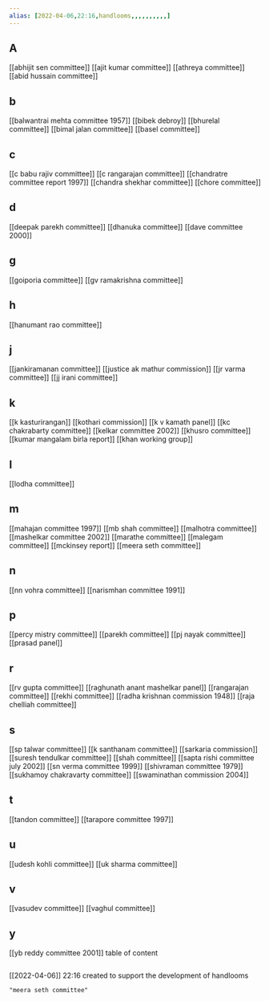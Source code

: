 ```yaml
---
alias: [2022-04-06,22:16,handlooms,,,,,,,,,,]
---
```

## A
[[abhijit sen committee]] [[ajit kumar committee]] [[athreya committee]] [[abid hussain committee]]
## b
[[balwantrai mehta committee 1957]] [[bibek debroy]] [[bhurelal committee]] [[bimal jalan committee]] [[basel committee]]
## c
[[c babu rajiv committee]] [[c rangarajan committee]] [[chandratre committee report 1997]] [[chandra shekhar committee]] [[chore committee]]
## d
[[deepak parekh committee]] [[dhanuka committee]] [[dave committee 2000]]
## g
[[goiporia committee]] [[gv ramakrishna committee]]
## h
[[hanumant rao committee]]
## j
[[jankiramanan committee]] [[justice ak mathur commission]] [[jr varma committee]] [[jj irani committee]]
## k
[[k kasturirangan]] [[kothari commission]] [[k v kamath panel]] [[kc chakrabarty committee]] [[kelkar committee 2002]] [[khusro committee]] [[kumar mangalam birla report]] [[khan working group]]
## l
[[lodha committee]]
## m
[[mahajan committee 1997]] [[mb shah committee]] [[malhotra committee]] [[mashelkar committee 2002]] [[marathe committee]] [[malegam committee]] [[mckinsey report]] [[meera seth committee]]
## n
[[nn vohra committee]] [[narismhan committee 1991]]
## p
[[percy mistry committee]] [[parekh committee]] [[pj nayak committee]] [[prasad panel]]
## r
[[rv gupta committee]] [[raghunath anant mashelkar panel]] [[rangarajan committee]] [[rekhi committee]] [[radha krishnan commission 1948]] [[raja chelliah committee]]
## s
[[sp talwar committee]] [[k santhanam committee]] [[sarkaria commission]] [[suresh tendulkar committee]] [[shah committee]] [[sapta rishi committee july 2002]] [[sn verma committee 1999]] [[shivraman committee 1979]] [[sukhamoy chakravarty committee]] [[swaminathan commission 2004]]
## t
[[tandon committee]] [[tarapore committee 1997]]
## u
[[udesh kohli committee]] [[uk sharma committee]]
## v
[[vasudev committee]] [[vaghul committee]]
## y
[[yb reddy committee 2001]]
table of content
```toc
```

[[2022-04-06]] 22:16
created to support the development of handlooms
```query
"meera seth committee"
```